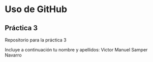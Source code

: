 # Uso de GitHub
## Práctica 3
Repositorio para la práctica 3

Incluye a continuación tu nombre y apellidos: Victor Manuel Samper Navarro


